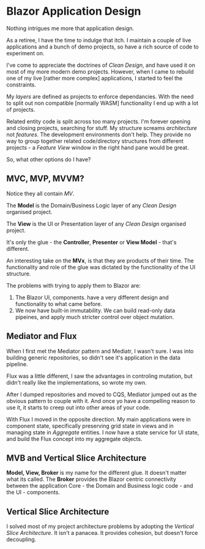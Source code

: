 # Blazor Application Design

Nothing intrigues me more that application design.

As a retiree, I have the time to indulge that itch.  I maintain a couple of live applications and a bunch of demo projects, so have a rich source of code to experiment on.

I've come to appreciate the doctrines of *Clean Design*, and have used it on most of my more modern demo projects.  However, when I came to rebuild one of my live [rather more complex] applications, I started to feel the constraints.

My *layers* are defined as projects to enforce dependancies.  With the need to split out non compatible [normally WASM] functionality I end up with a lot of projects.

Related entity code is split across too many projects.  I'm forever opening and closing projects, searching for stuff.  My structure screams *architecture* not *features*.  The development environments don't help.  They provide no way to group together related code/directory structures from different projects - a *Feature View* window in the right hand pane would be great.

So, what other options do I have?

## MVC, MVP, MVVM?

Notice they all contain *MV*.  

The **Model** is the Domain/Business Logic layer of any *Clean Design* organised project.

The **View** is the UI or Presentation layer of any *Clean Design* organised project.

It's only the glue - the **Controller**, **Presenter** or **View Model** - that's different.

An interesting take on the **MVx**, is that they are products of their time.  The functionality and role of the glue was dictated by the functionality of the UI structure.

The problems with trying to apply them to Blazor are:

1. The Blazor UI, components. have a very different design and functionality to what came before.
2. We now have built-in immutability.  We can build read-only data pipeines, and apply much stricter control over object mutation.

## Mediator and Flux

When I first met the Mediator pattern and Mediatr, I wasn't sure.  I was into building generic repositories, so didn't see it's application in the data pipeline.

Flux was a little different, I saw the advantages in controling mutation, but didn't really like the implementations, so wrote my own.

After I dumped repositories and moved to CQS, Mediator jumped out as the obvious pattern to couple with it.  And once yo have a compelling reason to use it, it starts to creep out into other areas of your code.

With Flux I moved in the opposite direction.  My main applications were in component state, specifically preserving grid state in views and in managing state in *Aggregate* entities.  I now have a state service for UI state, and build the Flux concept into my aggregate objects.

## MVB and Vertical Slice Architecture

**Model, View, Broker** is my name for the different glue. It doesn't matter what its called.  The **Broker** provides the Blazor centric connectivity between the application Core - the 
Domain and Business logic code - and the UI - components.

## Vertical Slice Architecture

I solved most of my project architecture problems by adopting the *Vertical Slice Architecture*.  It isn't a panacea.  It provides cohesion, but doesn't force decoupling.  


